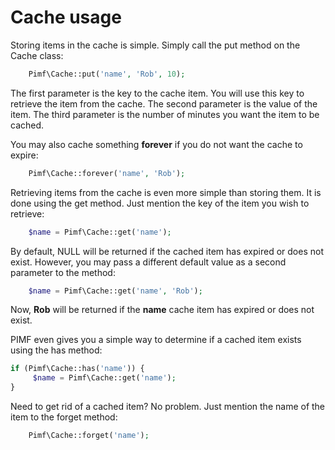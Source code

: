 # Cache usage

Storing items in the cache is simple. Simply call the put method on the Cache class:
```php
    Pimf\Cache::put('name', 'Rob', 10);
```

The first parameter is the key to the cache item. You will use this key to retrieve the item from the cache. The second parameter is the 
value of the item. The third parameter is the number of minutes you want the item to be cached.

You may also cache something **forever** if you do not want the cache to expire:
```php
    Pimf\Cache::forever('name', 'Rob');
```

Retrieving items from the cache is even more simple than storing them. It is done using the get method. Just mention the key of the item you wish to retrieve:
```php
    $name = Pimf\Cache::get('name');
```

By default, NULL will be returned if the cached item has expired or does not exist. However, you may pass a different default value as a second parameter to the method:
```php
    $name = Pimf\Cache::get('name', 'Rob');
```
Now, **Rob** will be returned if the **name** cache item has expired or does not exist.


PIMF even gives you a simple way to determine if a cached item exists using the has method:

```php
if (Pimf\Cache::has('name')) {
     $name = Pimf\Cache::get('name');
}
```

Need to get rid of a cached item? No problem. Just mention the name of the item to the forget method:
```php
    Pimf\Cache::forget('name');
```
